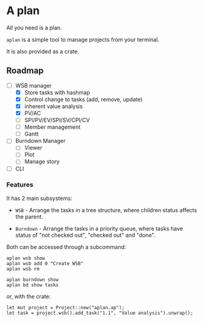 # A plan

All you need is a plan.

`aplan` is a simple tool to manage projects from your terminal.

It is also provided as a crate.

## Roadmap

- [ ] WSB manager
  - [x] Store tasks with hashmap
  - [x] Control change to tasks (add, remove, update)
  - [x] inherent value analysis
  - [x] PV/AC
  - [ ] SPI/PV/EV/SPI/SV/CPI/CV
  - [ ] Member management
  - [ ] Gantt
- [ ] Burndown Manager
  - [ ] Viewer
  - [ ] Plot
  - [ ] Manage story
- [ ] CLI

### Features

It has 2 main subsystems:

* `WSB` - Arrange the tasks in a tree structure, where children status affects the parent.

* `Burndown` - Arrange the tasks in a priority queue, where tasks have status of "not checked out", "checked out" and "done".

Both can be accessed through a subcommand:

```
aplan wsb show
aplan wsb add 0 "Create WSB"
aplan wsb rm

aplan burndown show
aplan bd show tasks
```

or, with the crate:

```
let mut project = Project::new("aplan.ap");
let task = project.wsb().add_task("1.1", "Value analysis").unwrap();
```
